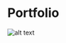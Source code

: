 # Portfolio
![alt text](https://user-images.githubusercontent.com/43429353/91480751-44f69c00-e858-11ea-833f-c2ba9dcaf3de.png)
